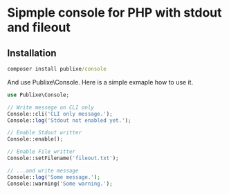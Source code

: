 # Sipmple console for PHP with stdout and fileout

Installation
---

```cmd
composer install publixe/console
```

And use Publixe\Console.
Here is a simple exmaple how to use it.

```php
use Publixe\Console;

// Write messege on CLI only
Console::cli('CLI only message.');
Console::log('Stdout not enabled yet.');

// Enable Stdout writter
Console::enable();

// Enable File writter
Console::setFilename('fileout.txt');

// ...and write message
Console::log('Some message.');
Console::warning('Some warning.');

```
